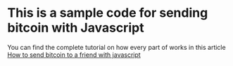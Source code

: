 # This is a sample code for sending bitcoin with Javascript


You can find the complete tutorial on how every part of works in this article [How to send bitcoin to a friend with javascript]("https://blog.logrocket.com")

